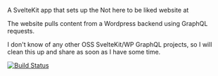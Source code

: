 A SvelteKit app that sets up the Not here to be liked website at 

The website pulls content from a Wordpress backend using GraphQL requests.

I don't know of any other OSS SvelteKit/WP GraphQL projects, so I will clean this up and share as soon as I have some time.


[![Build Status](https://img.shields.io/static/v1.svg?label=CSL&message=software%20against%20climate%20change&color=green?style=flat&logo=github)](https://img.shields.io/static/v1.svg?label=CSL&message=software%20against%20climate%20change&color=green?style=flat&logo=github)
